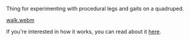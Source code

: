 Thing for experimenting with procedural legs and gaits on a quadruped.

[walk.webm](https://github.com/jehoz/legs-and-gaits/assets/22858301/037b6cab-2ab1-4628-b335-996b7a324495)

If you're interested in how it works, you can read about it [here](https://jehoz.github.io/articles/2024/05/10/parametric_legs_and_gaits.html).
